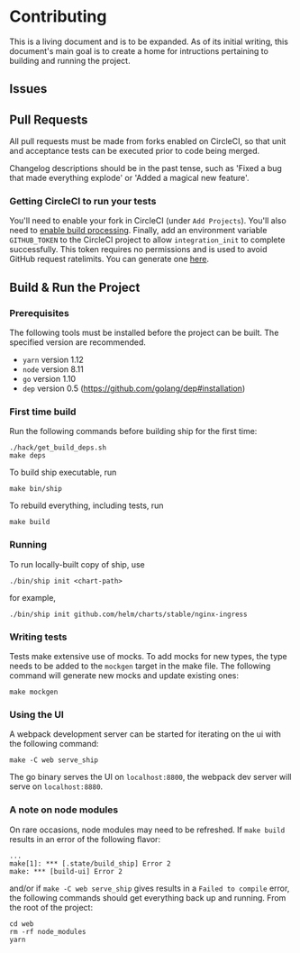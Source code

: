 Contributing
=============

This is a living document and is to be expanded.
As of its initial writing, this document's main goal is to create a home for intructions pertaining to building and running the project.

Issues
------------------------

Pull Requests
------------------------

All pull requests must be made from forks enabled on CircleCI, so that unit and acceptance tests can be executed prior to code being merged.

Changelog descriptions should be in the past tense, such as 'Fixed a bug that made everything explode' or 'Added a magical new feature'.

### Getting CircleCI to run your tests

You'll need to enable your fork in CircleCI (under `Add Projects`).
You'll also need to [enable build processing](https://circleci.com/docs/2.0/build-processing/).
Finally, add an environment variable `GITHUB_TOKEN` to the CircleCI project to allow `integration_init` to complete successfully.
This token requires no permissions and is used to avoid GitHub request ratelimits.
You can generate one [here](https://github.com/settings/tokens).

Build & Run the Project
------------------------

### Prerequisites

The following tools must be installed before the project can be built.
The specified version are recommended.

- `yarn` version 1.12
- `node` version 8.11
- `go` version 1.10
- `dep` version 0.5 (https://github.com/golang/dep#installation)

### First time build

Run the following commands before building ship for the first time:

```
./hack/get_build_deps.sh
make deps
```

To build ship executable, run

```
make bin/ship
```

To rebuild everything, including tests, run

```
make build
```

### Running

To run locally-built copy of ship, use

```
./bin/ship init <chart-path>
```

for example,

```
./bin/ship init github.com/helm/charts/stable/nginx-ingress
```

### Writing tests

Tests make extensive use of mocks.
To add mocks for new types, the type needs to be added to the `mockgen` target in the make file.
The following command will generate new mocks and update existing ones:

```
make mockgen
```

### Using the UI

A webpack development server can be started for iterating on the ui with the following command:

```
make -C web serve_ship
```

The go binary serves the UI on `localhost:8800`, the webpack dev server will serve on `localhost:8880`.

### A note on node modules
On rare occasions, node modules may need to be refreshed.
If `make build` results in an error of the following flavor:
```
...
make[1]: *** [.state/build_ship] Error 2
make: *** [build-ui] Error 2
```
and/or if `make -C web serve_ship` gives results in a `Failed to compile` error, the following commands should get everything back up and running.
From the root of the project:
```
cd web
rm -rf node_modules
yarn
```
